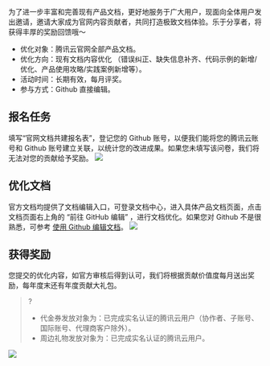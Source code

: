 ﻿为了进一步丰富和完善现有产品文档，更好地服务于广大用户，现面向全体用户发出邀请，邀请大家成为官网内容贡献者，共同打造极致文档体验。乐于分享者，将获得丰厚的奖励回馈哦～
- 优化对象：腾讯云官网全部产品文档。
- 优化方向：现有文档内容优化 （错误纠正、缺失信息补齐、代码示例的新增/优化、产品使用攻略/实践案例新增等）。
- 活动时间：长期有效，每月评奖。
- 参与方式：Github 直接编辑。
## 报名任务
填写“官网文档共建报名表”，登记您的 Github 账号，以便我们能将您的腾讯云账号和 Github 账号建立关联，以统计您的改进成果。如果您未填写该问卷，我们将无法对您的贡献给予奖励。
![](https://qcloudimg.tencent-cloud.cn/raw/2188cb150c22a1b5d39cf744b0c24939.png)

## 优化文档
官方文档均提供了文档编辑入口，可登录文档中心，进入具体产品文档页面，点击文档页面右上角的 “前往 GitHub 编辑” ，进行文档优化。如果您对 Github 不是很熟悉，可参考 [使用 Github 编辑文档](https://cloud.tencent.com/document/product/855/55043)。
![](https://qcloudimg.tencent-cloud.cn/raw/87efe6ef38d57598435cf23be4c45064.jpg)

## 获得奖励
您提交的优化内容，如官方审核后得到认可，我们将根据贡献价值度每月送出奖励，每年度末还有年度贡献大礼包。
>? 
>- 代金券发放对象为：已完成实名认证的腾讯云用户（协作者、子账号、国际账号、代理商客户除外）。
>- 周边礼物发放对象为：已完成实名认证的腾讯云用户。

![](https://qcloudimg.tencent-cloud.cn/raw/8a2b6801059fe3a22e20fde4df0d88b0.png)